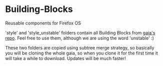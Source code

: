 Building-Blocks
===============

Reusable components for Firefox OS

'style' and 'style_unstable' folders contain all Building Blocks from [gaia's repo](https://github.com/mozilla-b2g/gaia).
Feel free to use them, although we are using the word 'unstable' :) 

These two folders are copied using subtree merge strategy, so basically you will be cloning the whole gaia, so when you clone it for the first time it will take a while to download. Updates will be much faster!
